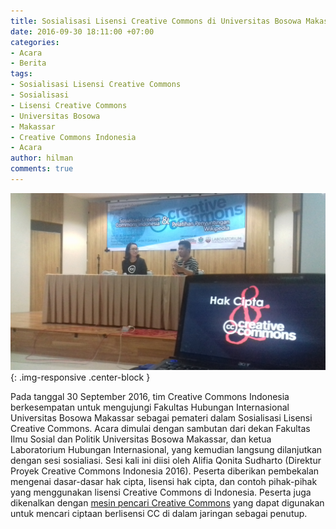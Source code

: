 ```yaml
---
title: Sosialisasi Lisensi Creative Commons di Universitas Bosowa Makassar
date: 2016-09-30 18:11:00 +07:00
categories:
- Acara
- Berita
tags:
- Sosialisasi Lisensi Creative Commons
- Sosialisasi
- Lisensi Creative Commons
- Universitas Bosowa
- Makassar
- Creative Commons Indonesia
- Acara
author: hilman
comments: true
---
```


![20160930_143253.jpg](/uploads/20160930_143253.jpg){: .img-responsive .center-block }

Pada tanggal 30 September 2016, tim Creative Commons Indonesia berkesempatan untuk mengujungi Fakultas Hubungan Internasional Universitas Bosowa Makassar sebagai pemateri dalam Sosialisasi Lisensi Creative Commons. Acara dimulai dengan sambutan dari dekan Fakultas Ilmu Sosial dan Politik Universitas Bosowa Makassar, dan ketua Laboratorium Hubungan Internasional, yang kemudian langsung dilanjutkan dengan sesi sosialiasi. Sesi kali ini diisi oleh Alifia Qonita Sudharto (Direktur Proyek Creative Commons Indonesia 2016). Peserta diberikan pembekalan mengenai dasar-dasar hak cipta, lisensi hak cipta, dan contoh pihak-pihak yang menggunakan lisensi Creative Commons di Indonesia. Peserta juga dikenalkan dengan [mesin pencari Creative Commons](http://search.creativecommons.org/) yang dapat digunakan untuk mencari ciptaan berlisensi CC di dalam jaringan sebagai penutup.
